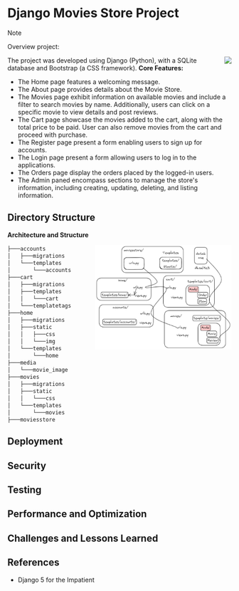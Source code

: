 # Django Movies Store Project
> [!NOTE]
> 
> Overview project:

[<img src="https://img.youtube.com/vi/ffB0r0ee_Zo/0.jpg" align="right">](https://www.youtube.com/watch?v=ffB0r0ee_Zo)


The project was developed using Django (Python), with a SQLite database and Bootstrap (a CSS framework).
**Core Features:**
* The Home page features a welcoming message.
* The About page provides details about the Movie Store.
* The Movies page exhibit information on available movies and include a filter to search movies by name. Additionally, users can click on a specific movie to view details and post reviews.
* The Cart page showcase the movies added to the cart, along with the total price to be paid. User can also remove movies from the cart and proceed with purchase.
* The Register page present a form enabling users to sign up for accounts.
* The Login page present a form allowing users to log in to the applications.
* The Orders page display the orders placed by the logged-in users.
* The Admin paned encompass sections to manage the store's information, including creating, updating, deleting, and listing information.

## Directory Structure 
**Architecture and Structure**

<img src="Image/Architecture.png" width= 61% align="right">

```
├───accounts
│   ├───migrations
│   └───templates
│       └───accounts
├───cart
│   ├───migrations
│   ├───templates
│   │   └───cart
│   └───templatetags
├───home
│   ├───migrations
│   ├───static
│   │   ├───css
│   │   └───img
│   └───templates
│       └───home
├───media
│   └───movie_image
├───movies
│   ├───migrations
│   ├───static
│   │   └───css
│   └───templates
│       └───movies
├───moviesstore
```

## 

## Deployment

## Security 

## Testing 

## Performance and Optimization

## Challenges and Lessons Learned

## References 
- Django 5 for the Impatient 
